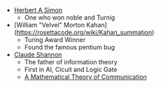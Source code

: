 * [Herbert A Simon](https://en.wikipedia.org/wiki/Herbert_A._Simon)
  * One who won noble and Turnig
* [William "Velvel" Morton Kahan] (https://rosettacode.org/wiki/Kahan_summation)
  * Turing Award Winner
  * Found the famous pentium bug
* [Claude Shannon](https://en.wikipedia.org/wiki/Claude_Shannon)
  * The father of information theory
  * First in AI, Cicuit and Logic Gate
  * [A Mathematical Theory of Communication](http://math.harvard.edu/~ctm/home/text/others/shannon/entropy/entropy.pdf)